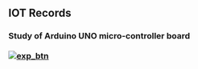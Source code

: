 ## **IOT Records**

### Study of **Arduino UNO** micro-controller board <br> <br> [![exp_btn](https://img.shields.io/badge/Experiment_01-%23000000.svg?style=for-the-badge&logo=CircuitVerse&logoColor=FF7139)](experiments/1.md)
